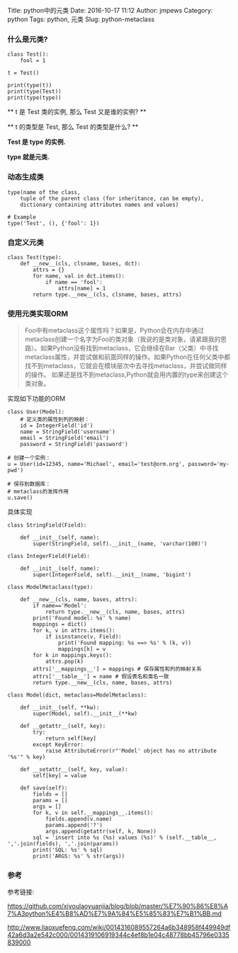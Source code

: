 Title: python中的元类
Date: 2016-10-17 11:12
Author: jmpews
Category: python
Tags: python, 元类
Slug: python-metaclass

### 什么是元类?

```
class Test():
    fool = 1

t = Test()

print(type(t))
print(type(Test))
print(type(type))
```

** t 是 Test 类的实例, 那么 Test 又是谁的实例? **

** t 的类型是 Test, 那么 Test 的类型是什么? **

**Test 是 type 的实例.**

**type 就是元类.**

### 动态生成类
```
type(name of the class,
    tuple of the parent class (for inheritance, can be empty),
    dictionary containing attributes names and values)

# Example
type('Test', (), {'fool': 1})
```

### 自定义元类

```
class Test(type):
    def __new__(cls, clsname, bases, dct):
        attrs = {}
        for name, val in dct.items():
            if name == 'fool':
                attrs[name] = 1
        return type.__new__(cls, clsname, bases, attrs)
```

### 使用元类实现ORM

> Foo中有metaclass这个属性吗？如果是，Python会在内存中通过metaclass创建一个名字为Foo的类对象（我说的是类对象，请紧跟我的思路）。如果Python没有找到metaclass，它会继续在Bar（父类）中寻找metaclass属性，并尝试做和前面同样的操作。如果Python在任何父类中都找不到metaclass，它就会在模块层次中去寻找metaclass，并尝试做同样的操作。
> 如果还是找不到metaclass,Python就会用内置的type来创建这个类对象。

实现如下功能的ORM

```
class User(Model):
    # 定义类的属性到列的映射：
    id = IntegerField('id')
    name = StringField('username')
    email = StringField('email')
    password = StringField('password')

# 创建一个实例：
u = User(id=12345, name='Michael', email='test@orm.org', password='my-pwd')

# 保存到数据库：
# metaclass的发挥作用
u.save()
```

具体实现

```
class StringField(Field):

    def __init__(self, name):
        super(StringField, self).__init__(name, 'varchar(100)')

class IntegerField(Field):

    def __init__(self, name):
        super(IntegerField, self).__init__(name, 'bigint')

class ModelMetaclass(type):

    def __new__(cls, name, bases, attrs):
        if name=='Model':
            return type.__new__(cls, name, bases, attrs)
        print('Found model: %s' % name)
        mappings = dict()
        for k, v in attrs.items():
            if isinstance(v, Field):
                print('Found mapping: %s ==> %s' % (k, v))
                mappings[k] = v
        for k in mappings.keys():
            attrs.pop(k)
        attrs['__mappings__'] = mappings # 保存属性和列的映射关系
        attrs['__table__'] = name # 假设表名和类名一致
        return type.__new__(cls, name, bases, attrs)

class Model(dict, metaclass=ModelMetaclass):

    def __init__(self, **kw):
        super(Model, self).__init__(**kw)

    def __getattr__(self, key):
        try:
            return self[key]
        except KeyError:
            raise AttributeError(r"'Model' object has no attribute '%s'" % key)

    def __setattr__(self, key, value):
        self[key] = value

    def save(self):
        fields = []
        params = []
        args = []
        for k, v in self.__mappings__.items():
            fields.append(v.name)
            params.append('?')
            args.append(getattr(self, k, None))
        sql = 'insert into %s (%s) values (%s)' % (self.__table__, ','.join(fields), ','.join(params))
        print('SQL: %s' % sql)
        print('ARGS: %s' % str(args))
```

### 参考

参考链接:

https://github.com/xiyoulaoyuanjia/blog/blob/master/%E7%90%86%E8%A7%A3python%E4%B8%AD%E7%9A%84%E5%85%83%E7%B1%BB.md

http://www.liaoxuefeng.com/wiki/0014316089557264a6b348958f449949df42a6d3a2e542c000/0014319106919344c4ef8b1e04c48778bb45796e0335839000
